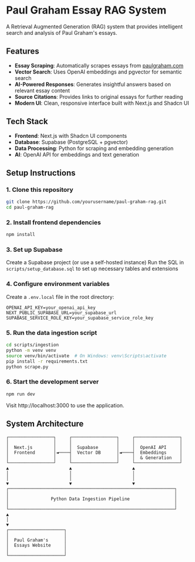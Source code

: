 # Paul Graham Essay RAG System

A Retrieval Augmented Generation (RAG) system that provides intelligent search and analysis of Paul Graham's essays.

## Features

- **Essay Scraping**: Automatically scrapes essays from [paulgraham.com](http://paulgraham.com/articles.html)
- **Vector Search**: Uses OpenAI embeddings and pgvector for semantic search
- **AI-Powered Responses**: Generates insightful answers based on relevant essay content
- **Source Citations**: Provides links to original essays for further reading
- **Modern UI**: Clean, responsive interface built with Next.js and Shadcn UI

## Tech Stack

- **Frontend**: Next.js with Shadcn UI components
- **Database**: Supabase (PostgreSQL + pgvector)
- **Data Processing**: Python for scraping and embedding generation
- **AI**: OpenAI API for embeddings and text generation

## Setup Instructions

### 1. Clone this repository

```bash
git clone https://github.com/yourusername/paul-graham-rag.git
cd paul-graham-rag
```

### 2. Install frontend dependencies

```bash
npm install
```

### 3. Set up Supabase

Create a Supabase project (or use a self-hosted instance)
Run the SQL in `scripts/setup_database.sql` to set up necessary tables and extensions

### 4. Configure environment variables

Create a `.env.local` file in the root directory:

```env
OPENAI_API_KEY=your_openai_api_key
NEXT_PUBLIC_SUPABASE_URL=your_supabase_url
SUPABASE_SERVICE_ROLE_KEY=your_supabase_service_role_key
```

### 5. Run the data ingestion script

```bash
cd scripts/ingestion
python -m venv venv
source venv/bin/activate  # On Windows: venv\Scripts\activate
pip install -r requirements.txt
python scrape.py
```

### 6. Start the development server

```bash
npm run dev
```

Visit http://localhost:3000 to use the application.

## System Architecture

```
┌─────────────────┐     ┌─────────────────┐     ┌─────────────────┐
│                 │     │                 │     │                 │
│  Next.js        │     │  Supabase       │     │  OpenAI API     │
│  Frontend       │◄────┤  Vector DB      │◄────┤  Embeddings     │
│                 │     │                 │     │  & Generation   │
└─────────────────┘     └─────────────────┘     └─────────────────┘
▲                       ▲                       ▲
│                       │                       │
│                       │                       │
▼                       ▼                       ▼
┌───────────────────────────────────────────────────────────────┐
│                                                               │
│                Python Data Ingestion Pipeline                 │
│                                                               │
└───────────────────────────────────────────────────────────────┘
▲
│
▼
┌─────────────────────┐
│                     │
│  Paul Graham's      │
│  Essays Website     │
│                     │
└─────────────────────┘
```
